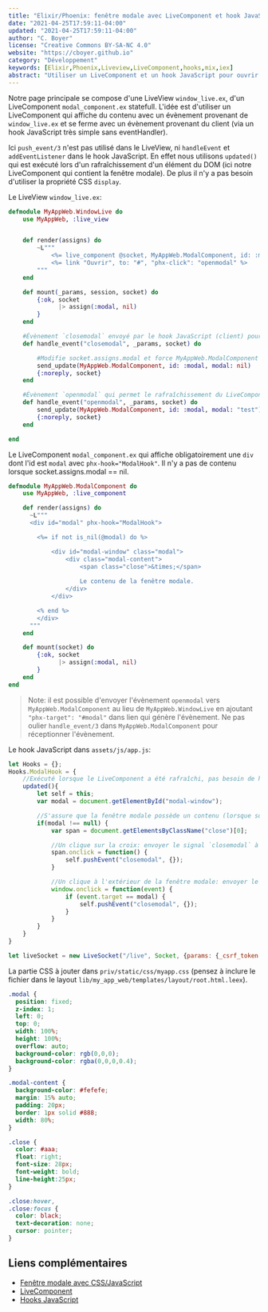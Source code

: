 ```yaml
---
title: "Elixir/Phoenix: fenêtre modale avec LiveComponent et hook JavaScript"
date: "2021-04-25T17:59:11-04:00"
updated: "2021-04-25T17:59:11-04:00"
author: "C. Boyer"
license: "Creative Commons BY-SA-NC 4.0"
website: "https://cboyer.github.io"
category: "Développement"
keywords: [Elixir,Phoenix,Liveview,LiveComponent,hooks,mix,iex]
abstract: "Utiliser un LiveComponent et un hook JavaScript pour ouvrir une fenêtre modale."
---
```



Notre page principale se compose d'une LiveView `window_live.ex`, d'un LiveComponent `modal_component.ex` statefull.
L'idée est d'utiliser un LiveComponent qui affiche du contenu avec un évènement provenant de `window_live.ex` et se ferme avec un évènement provenant du client (via un hook JavaScript très simple sans eventHandler).

Ici `push_event/3` n'est pas utilisé dans le LiveView,  ni `handleEvent` et `addEventListener` dans le hook JavaScript. En effet nous utilisons `updated()` qui est exécuté lors d'un rafraîchissement d'un élément du DOM (ici notre LiveComponent qui contient la fenêtre modale). De plus il n'y a pas besoin d'utiliser la propriété CSS `display`.

Le LiveView `window_live.ex`:

```Elixir
defmodule MyAppWeb.WindowLive do
    use MyAppWeb, :live_view


    def render(assigns) do
        ~L"""
            <%= live_component @socket, MyAppWeb.ModalComponent, id: :modal %>
            <%= link "Ouvrir", to: "#", "phx-click": "openmodal" %>
        """
    end

    def mount(_params, session, socket) do
        {:ok, socket
              |> assign(:modal, nil)
        }
    end

    #Évènement `closemodal` envoyé par le hook JavaScript (client) pour fermer la fenêtre modale (LiveComponent)
    def handle_event("closemodal", _params, socket) do

        #Modifie socket.assigns.modal et force MyAppWeb.ModalComponent à se rafraîchir
        send_update(MyAppWeb.ModalComponent, id: :modal, modal: nil)
        {:noreply, socket}
    end

    #Évènement `openmodal` qui permet le rafraîchissement du LiveComponent (avec un changement de valeur de `modal`)
    def handle_event("openmodal", _params, socket) do
        send_update(MyAppWeb.ModalComponent, id: :modal, modal: "test")
        {:noreply, socket}
    end

end
```


Le LiveComponent `modal_component.ex` qui affiche obligatoirement une `div` dont l'id est `modal` avec `phx-hook="ModalHook"`.
Il n'y a pas de contenu lorsque socket.assigns.modal == nil.
```Elixir
defmodule MyAppWeb.ModalComponent do
    use MyAppWeb, :live_component

    def render(assigns) do
      ~L"""
      <div id="modal" phx-hook="ModalHook">

        <%= if not is_nil(@modal) do %>

            <div id="modal-window" class="modal">
                <div class="modal-content">
                    <span class="close">&times;</span>
                    
                    Le contenu de la fenêtre modale.
                </div>
            </div>

        <% end %>
        </div>
      """
    end

    def mount(socket) do
        {:ok, socket
              |> assign(:modal, nil)
        }
    end
end
```

> Note: il est possible d'envoyer l'évènement `openmodal` vers `MyAppWeb.ModalComponent` au lieu de `MyAppWeb.WindowLive` en ajoutant `"phx-target": "#modal"` dans lien qui génère l'évènement. 
> Ne pas oulier `handle_event/3` dans `MyAppWeb.ModalComponent` pour réceptionner l'évènement.


Le hook JavaScript dans `assets/js/app.js`:
```JavaScript
let Hooks = {};
Hooks.ModalHook = {
    //Exécuté lorsque le LiveComponent a été rafraîchi, pas besoin de handleEvent/addEventListener ni signaux.
    updated(){
        let self = this;
        var modal = document.getElementById("modal-window");

        //S'assure que la fenêtre modale possède un contenu (lorsque socket.assigns.modal != nil)
        if(modal !== null) {
            var span = document.getElementsByClassName("close")[0];

            //Un clique sur la croix: envoyer le signal `closemodal` à `window_live.ex`
            span.onclick = function() {
                self.pushEvent("closemodal", {});
            }

            //Un clique à l'extérieur de la fenêtre modale: envoyer le signal `closemodal` à `window_live.ex`
            window.onclick = function(event) {
                if (event.target == modal) {
                    self.pushEvent("closemodal", {});
                }
            }
        }
    }
}

let liveSocket = new LiveSocket("/live", Socket, {params: {_csrf_token: csrfToken}, hooks: Hooks})
```

La partie CSS à jouter dans `priv/static/css/myapp.css` (pensez à inclure le fichier dans le layout `lib/my_app_web/templates/layout/root.html.leex`).
```CSS
.modal {
  position: fixed;
  z-index: 1;
  left: 0;
  top: 0;
  width: 100%;
  height: 100%; 
  overflow: auto;
  background-color: rgb(0,0,0);
  background-color: rgba(0,0,0,0.4);
}

.modal-content {
  background-color: #fefefe;
  margin: 15% auto;
  padding: 20px;
  border: 1px solid #888;
  width: 80%;
}

.close {
  color: #aaa;
  float: right;
  font-size: 28px;
  font-weight: bold;
  line-height:25px;
}

.close:hover,
.close:focus {
  color: black;
  text-decoration: none;
  cursor: pointer;
} 
```







## Liens complémentaires

- [Fenêtre modale avec CSS/JavaScript](https://www.w3schools.com/howto/howto_css_modals.asp)
- [LiveComponent](https://hexdocs.pm/phoenix_live_view/Phoenix.LiveComponent.html)
- [Hooks JavaScript](https://hexdocs.pm/phoenix_live_view/js-interop.html)
